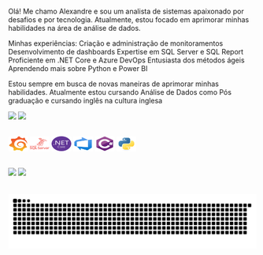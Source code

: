 <br>
Olá!
Me chamo Alexandre e sou um analista de sistemas apaixonado por desafios e por tecnologia. Atualmente, estou focado em aprimorar minhas habilidades na área de análise de dados. 

Minhas experiências: 
 Criação e administração de monitoramentos
 Desenvolvimento de dashboards
 Expertise em SQL Server e SQL Report
 Proficiente em .NET Core e Azure DevOps
 Entusiasta dos métodos ágeis
 Aprendendo mais sobre Python e Power BI

Estou sempre em busca de novas maneiras de aprimorar minhas habilidades.
Atualmente estou cursando Análise de Dados como Pós graduação e cursando inglês na cultura inglesa
<br>

<img width="52%" src="https://github-readme-stats.vercel.app/api?username=AlexandreMarq&show_icons=true&theme=outrun&count_private=true">  <img width="40%" src="https://github-readme-stats.vercel.app/api/top-langs/?username=AlexandreMarq&layout=compact&theme=outrun">

<div style="display: inline_block"><br>
  <img align="center" alt="Rafa-Csharp" height="30" width="40" src="https://raw.githubusercontent.com/devicons/devicon/master/icons/grafana/grafana-original.svg">
  <img align="center" alt="Rafa-Csharp" height="30" width="40" src="https://raw.githubusercontent.com/devicons/devicon/master/icons/microsoftsqlserver/microsoftsqlserver-plain-wordmark.svg">
  <img align="center" alt="Rafa-Csharp" height="30" width="40" src="https://raw.githubusercontent.com/devicons/devicon/master/icons/dotnetcore/dotnetcore-original.svg">
  <img align="center" alt="Rafa-Csharp" height="30" width="40" src="https://raw.githubusercontent.com/devicons/devicon/master/icons/azuredevops/azuredevops-original.svg">
  <img align="center" alt="Rafa-Csharp" height="30" width="40" src="https://raw.githubusercontent.com/devicons/devicon/master/icons/csharp/csharp-original.svg">
  <img align="center" alt="Rafa-Python" height="30" width="40" src="https://raw.githubusercontent.com/devicons/devicon/master/icons/python/python-original.svg">
</div>
  
 
<div><br><br>
  <a href = "mailto:alexandremarqq@gmail.com"><img src="https://img.shields.io/badge/Gmail-D14836?style=for-the-badge&logo=gmail&logoColor=white" target="_blank"></a>
  <a href="https://www.linkedin.com/in/alexandre-marques-4857b8140/" target="_blank"><img src="https://img.shields.io/badge/-LinkedIn-%230077B5?style=for-the-badge&logo=linkedin&logoColor=white" target="_blank">
  </div>
    
<div><br>
  <!-- <img width="42%" src="https://github-readme-stats.vercel.app/api/pin/?username=AlexandreMarq&repo=AppBase&theme=outrun">
  <img width="42%" src="https://github-readme-stats.vercel.app/api/pin/?username=AlexandreMarq&repo=compose_tools_kit&theme=outrun">
  <img width="42%" src="https://github-readme-stats.vercel.app/api/pin/?username=AlexandreMarq&repo=google_course_jetpack_compose_mars_photos&theme=outrun">
  <img width="42%" src="https://github-readme-stats.vercel.app/api/pin/?username=AlexandreMarq&repo=google_course_jetpack_compose_article&theme=outrun">
  <img width="42%" src="https://github-readme-stats.vercel.app/api/pin/?username=AlexandreMarq&repo=FilmesCoroutines&theme=outrun">
  <img width="42%" src="https://github-readme-stats.vercel.app/api/pin/?username=AlexandreMarq&repo=google_course_jetpack_compose_quadrant&theme=outrun"> -->
</div>
<div><br>
  <picture>
    <source media="(prefers-color-scheme: dark)" srcset="https://raw.githubusercontent.com/AlexandreMarq/AlexandreMarq/output/github-contribution-grid-snake-dark.svg">
    <source media="(prefers-color-scheme: light)" srcset="https://raw.githubusercontent.com/AlexandreMarq/AlexandreMarq/output/github-contribution-grid-snake.svg">
    <img alt="github contribution grid snake animation" src="https://raw.githubusercontent.com/AlexandreMarq/AlexandreMarq/output/github-contribution-grid-snake.svg">
  </picture>

</div>
